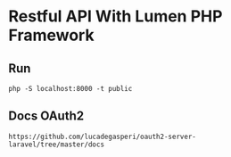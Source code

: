 # Restful API With Lumen PHP Framework

## Run
```
php -S localhost:8000 -t public
```

## Docs OAuth2
```
https://github.com/lucadegasperi/oauth2-server-laravel/tree/master/docs
```
